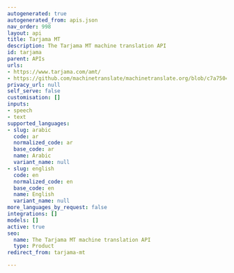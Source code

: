```yaml
---
autogenerated: true
autogenerated_from: apis.json
nav_order: 998
layout: api
title: Tarjama MT
description: The Tarjama MT machine translation API
id: tarjama
parent: APIs
urls:
- https://www.tarjama.com/amt/
- https://github.com/machinetranslate/machinetranslate.org/blob/c7a75040f1bdfce144272231a7d253273b58cb33/files/C-TarjamaMTAPIDescription-150622-0817.pdf
privacy_url: null
self_serve: false
customisation: []
inputs:
- speech
- text
supported_languages:
- slug: arabic
  code: ar
  normalized_code: ar
  base_code: ar
  name: Arabic
  variant_name: null
- slug: english
  code: en
  normalized_code: en
  base_code: en
  name: English
  variant_name: null
more_languages_by_request: false
integrations: []
models: []
active: true
seo:
  name: The Tarjama MT machine translation API
  type: Product
redirect_from: tarjama-mt

---
```


